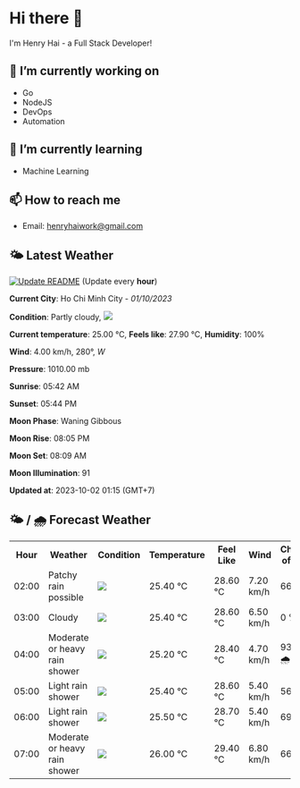 # Hi there 👋

I'm Henry Hai - a Full Stack Developer!

## 🔭 I’m currently working on

- Go
- NodeJS
- DevOps
- Automation

## 🌱 I’m currently learning

- Machine Learning

## 📫 How to reach me

- Email: <henryhaiwork@gmail.com>

## 🌤️ Latest Weather
[![Update README](https://github.com/henry0hai/henry0hai/actions/workflows/udpateReadme.yml/badge.svg)](https://github.com/henry0hai/henry0hai/actions/workflows/udpateReadme.yml)
(Update every **hour**)
<!-- CURRENT_WEATHER:START -->
**Current City**: Ho Chi Minh City - *01/10/2023*

**Condition**: Partly cloudy, <img src="https://cdn.weatherapi.com/weather/64x64/night/116.png"/>

**Current temperature**: 25.00 °C, **Feels like**: 27.90 °C, **Humidity**: 100%

**Wind**: 4.00 km/h, 280°, *W*

**Pressure**: 1010.00 mb

**Sunrise**: 05:42 AM

**Sunset**: 05:44 PM

**Moon Phase**: Waning Gibbous

**Moon Rise**: 08:05 PM

**Moon Set**: 08:09 AM

**Moon Illumination**: 91

**Updated at**: 2023-10-02 01:15 (GMT+7)<!-- CURRENT_WEATHER:END -->

## 🌤️ / 🌧️ Forecast Weather
<!-- FORECAST_WEATHER:START -->
<table>
		<tr>
			<th>Hour</th>
			<th>Weather</th>
			<th>Condition</th>
			<th>Temperature</th>
			<th>Feel Like</th>
			<th>Wind</th>
			<th>Chance of Rain</th>
		</tr>
				<tr>
					<td>02:00</td>
					<td>Patchy rain possible</td>
					<td><img src='https://cdn.weatherapi.com/weather/64x64/night/176.png'/></td>
					<td>25.40 °C</td>
					<td>28.60 °C</td>
					<td>7.20 km/h</td>
					<td>66 %</td>
				</tr>
				<tr>
					<td>03:00</td>
					<td>Cloudy</td>
					<td><img src='https://cdn.weatherapi.com/weather/64x64/night/119.png'/></td>
					<td>25.40 °C</td>
					<td>28.60 °C</td>
					<td>6.50 km/h</td>
					<td>0 %</td>
				</tr>
				<tr>
					<td>04:00</td>
					<td>Moderate or heavy rain shower</td>
					<td><img src='https://cdn.weatherapi.com/weather/64x64/night/356.png'/></td>
					<td>25.20 °C</td>
					<td>28.40 °C</td>
					<td>4.70 km/h</td>
					<td>93 % 🌧️</td>
				</tr>
				<tr>
					<td>05:00</td>
					<td>Light rain shower</td>
					<td><img src='https://cdn.weatherapi.com/weather/64x64/night/353.png'/></td>
					<td>25.40 °C</td>
					<td>28.60 °C</td>
					<td>5.40 km/h</td>
					<td>56 %</td>
				</tr>
				<tr>
					<td>06:00</td>
					<td>Light rain shower</td>
					<td><img src='https://cdn.weatherapi.com/weather/64x64/day/353.png'/></td>
					<td>25.50 °C</td>
					<td>28.70 °C</td>
					<td>5.40 km/h</td>
					<td>69 %</td>
				</tr>
				<tr>
					<td>07:00</td>
					<td>Moderate or heavy rain shower</td>
					<td><img src='https://cdn.weatherapi.com/weather/64x64/day/356.png'/></td>
					<td>26.00 °C</td>
					<td>29.40 °C</td>
					<td>6.80 km/h</td>
					<td>66 %</td>
				</tr>
</table>
<!-- FORECAST_WEATHER:END -->
